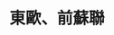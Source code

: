 ---
layout: tag-page
title: 東歐、前蘇聯
permalink: eastern-europe
hidden: true
excerpt: ''
page_tag: Eastern Europe
---
